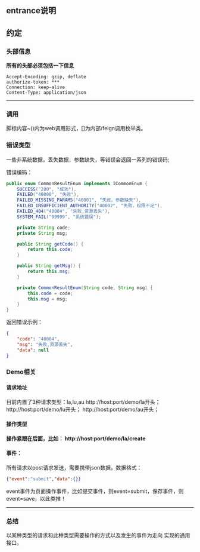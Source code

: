 ## entrance说明
## 约定

### 头部信息

**所有的头部必须包括一下信息**

```properties
Accept-Encoding: gzip, deflate
authorize-token: ***
Connection: keep-alive
Content-Type: application/json
```

****

### 调用

脚标内容~()内为web调用形式，[]为内部/feign调用枚举类。



### 错误类型

一些非系统数据，丢失数据，参数缺失，等错误会返回一系列的错误码;

错误编码：

```java
public enum CommonResultEnum implements ICommonEnum {
    SUCCESS("200", "成功"),
    FAILED("40000", "失败"),
    FAILED_MISSING_PARAMS("40001", "失败，参数缺失"),
    FAILED_INSUFFICIENT_AUTHORITY("40002", "失败，权限不足"),
    FAILED_404("40004", "失败,资源丢失"),
    SYSTEM_FAIL("99999", "系统错误");

    private String code;
    private String msg;

    public String getCode() {
        return this.code;
    }

    public String getMsg() {
        return this.msg;
    }

    private CommonResultEnum(String code, String msg) {
        this.code = code;
        this.msg = msg;
    }
}
```

返回错误示例：

```json
{
    "code": "40004",
    "msg": "失败,资源丢失",
    "data": null
}
```

### Demo相关

#### 请求地址


目前内置了3种请求类型：la,lu,au 
http://host:port/demo/la开头；
http://host:port/demo/lu开头；
http://host:port/demo/au开头；

#### 操作类型

**操作紧跟在后面，比如：   http://host:port/demo/la/create**

#### 事件：

所有请求以post请求发送，需要携带json数据，数据格式：

```json
{"event":"submit","data":{}}
```

event事件为页面操作事件，比如提交事件，则event=submit，保存事件，则event=save，以此类推！

---

### 总结
以某种类型的请求和此种类型需要操作的方式以及发生的事件为走向 实现的通用接口。
